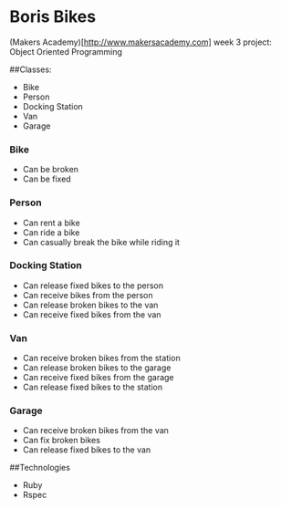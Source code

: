 Boris Bikes
===========
(Makers Academy)[http://www.makersacademy.com] week 3 project: Object Oriented Programming

##Classes:
- Bike
- Person
- Docking Station
- Van
- Garage

### Bike
- Can be broken
- Can be fixed

### Person
- Can rent a bike
- Can ride a bike
- Can casually break the bike while riding it

### Docking Station
- Can release fixed bikes to the person
- Can receive bikes from the person
- Can release broken bikes to the van
- Can receive fixed bikes from the van

### Van
- Can receive broken bikes from the station
- Can release broken bikes to the garage
- Can receive fixed bikes from the garage
- Can release fixed bikes to the station

### Garage
- Can receive broken bikes from the van
- Can fix broken bikes
- Can release fixed bikes to the van

##Technologies
- Ruby
- Rspec